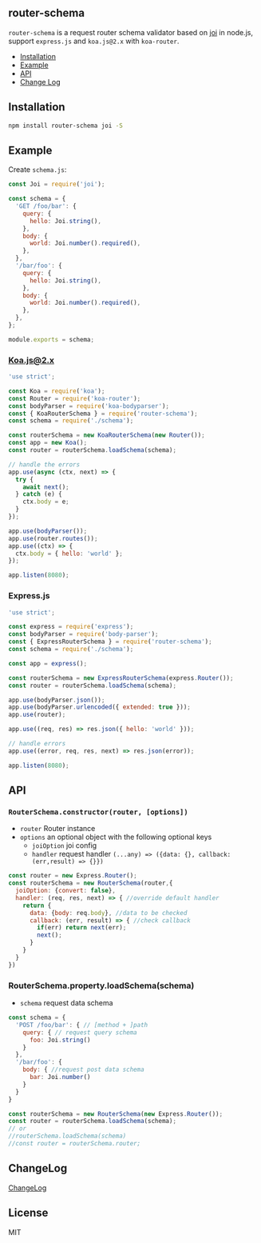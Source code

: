 router-schema
---
`router-schema` is a request router schema validator based on [joi](https://github.com/hapijs/joi) in node.js, support `express.js` and `koa.js@2.x` with `koa-router`.

+ [Installation](#installation)
+ [Example](#example)
+ [API](#api)
+ [Change Log](#change-log)

## Installation

```bash
npm install router-schema joi -S
```

## Example

Create `schema.js`:

```js
const Joi = require('joi');

const schema = {
  'GET /foo/bar': {
    query: {
      hello: Joi.string(),
    },
    body: {
      world: Joi.number().required(),
    },
  },
  '/bar/foo': {
    query: {
      hello: Joi.string(),
    },
    body: {
      world: Joi.number().required(),
    },
  },
};

module.exports = schema;

```

### Koa.js@2.x

```js
'use strict';

const Koa = require('koa');
const Router = require('koa-router');
const bodyParser = require('koa-bodyparser');
const { KoaRouterSchema } = require('router-schema');
const schema = require('./schema');

const routerSchema = new KoaRouterSchema(new Router());
const app = new Koa();
const router = routerSchema.loadSchema(schema);

// handle the errors
app.use(async (ctx, next) => {
  try {
    await next();
  } catch (e) {
    ctx.body = e;
  }
});

app.use(bodyParser());
app.use(router.routes());
app.use((ctx) => {
  ctx.body = { hello: 'world' };
});

app.listen(8080);

```

### Express.js

```js
'use strict';

const express = require('express');
const bodyParser = require('body-parser');
const { ExpressRouterSchema } = require('router-schema');
const schema = require('./schema');

const app = express();

const routerSchema = new ExpressRouterSchema(express.Router());
const router = routerSchema.loadSchema(schema);

app.use(bodyParser.json());
app.use(bodyParser.urlencoded({ extended: true }));
app.use(router);

app.use((req, res) => res.json({ hello: 'world' }));

// handle errors
app.use((error, req, res, next) => res.json(error));

app.listen(8080);

```

## API

### `RouterSchema.constructor(router, [options])`
- `router` Router instance
- `options` an optional object with the following optional keys
  - `joiOption` joi config
  - `handler` request handler `(...any) => ({data: {}, callback: (err,result) => {}})`

```js
const router = new Express.Router();
const routerSchema = new RouterSchema(router,{
  joiOption: {convert: false},
  handler: (req, res, next) => { //override default handler
    return {
      data: {body: req.body}, //data to be checked
      callback: (err, result) => { //check callback
        if(err) return next(err);
        next();
      }
    }
  }
})
```

### RouterSchema.property.loadSchema(schema)
- `schema` request data schema

```js
const schema = {
  'POST /foo/bar': { // [method + ]path
    query: { // request query schema
      foo: Joi.string()
    }
  },
  '/bar/foo': {
    body: { //request post data schema
      bar: Joi.number()
    }
  }
}

const routerSchema = new RouterSchema(new Express.Router());
const router = routerSchema.loadSchema(schema); 
// or 
//routerSchema.loadSchema(schema)
//const router = routerSchema.router;

```


## ChangeLog

[ChangeLog](https://github.com/leaves4j/router-schema/blob/master/CHANGELOG.md)

## License

MIT